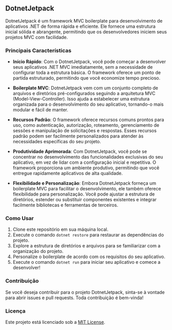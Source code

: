 ## DotnetJetpack

DotnetJetpack é um framework MVC boilerplate para desenvolvimento de aplicativos .NET de forma rápida e eficiente. Ele fornece uma estrutura inicial sólida e abrangente, permitindo que os desenvolvedores iniciem seus projetos MVC com facilidade.

### Principais Características

- **Início Rápido**: Com o DotnetJetpack, você pode começar a desenvolver seus aplicativos .NET MVC imediatamente, sem a necessidade de configurar toda a estrutura básica. O framework oferece um ponto de partida estruturado, permitindo que você economize tempo precioso.

- **Boilerplate MVC**: DotnetJetpack vem com um conjunto completo de arquivos e diretórios pré-configurados seguindo a arquitetura MVC (Model-View-Controller). Isso ajuda a estabelecer uma estrutura organizada para o desenvolvimento do seu aplicativo, tornando-o mais modular e fácil de manter.

- **Recursos Padrão**: O framework oferece recursos comuns prontos para uso, como autenticação, autorização, roteamento, gerenciamento de sessões e manipulação de solicitações e respostas. Esses recursos padrão podem ser facilmente personalizados para atender às necessidades específicas do seu projeto.

- **Produtividade Aprimorada**: Com DotnetJetpack, você pode se concentrar no desenvolvimento das funcionalidades exclusivas do seu aplicativo, em vez de lidar com a configuração inicial e repetitiva. O framework proporciona um ambiente produtivo, permitindo que você entregue rapidamente aplicativos de alta qualidade.

- **Flexibilidade e Personalização**: Embora DotnetJetpack forneça um boilerplate MVC para facilitar o desenvolvimento, ele também oferece flexibilidade para personalização. Você pode ajustar a estrutura de diretórios, estender ou substituir componentes existentes e integrar facilmente bibliotecas e ferramentas de terceiros.

### Como Usar

1. Clone este repositório em sua máquina local.
2. Execute o comando `dotnet restore` para restaurar as dependências do projeto.
3. Explore a estrutura de diretórios e arquivos para se familiarizar com a organização do projeto.
4. Personalize o boilerplate de acordo com os requisitos do seu aplicativo.
5. Execute o comando `dotnet run` para iniciar seu aplicativo e comece a desenvolver!

### Contribuição

Se você deseja contribuir para o projeto DotnetJetpack, sinta-se à vontade para abrir issues e pull requests. Toda contribuição é bem-vinda!

### Licença

Este projeto está licenciado sob a [MIT License](LICENSE).